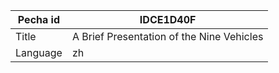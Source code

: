 |Pecha id | IDCE1D40F
| --- | --- 
|Title | A Brief Presentation of the Nine Vehicles 
|Language | zh